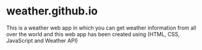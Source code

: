 # weather.github.io
This is a weather web app in which you can get weather information from all over the world and this web app has been created using (HTML, CSS, JavaScript and Weather API) 

